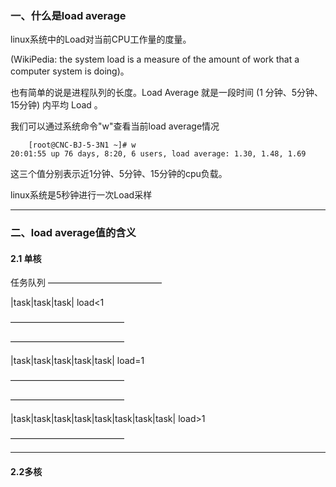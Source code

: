 ### 一、什么是load average
linux系统中的Load对当前CPU工作量的度量。

 (WikiPedia: the system load is a measure of the amount of work that a computer system is doing)。

也有简单的说是进程队列的长度。Load Average 就是一段时间 (1 分钟、5分钟、15分钟) 内平均 Load 。
 
 我们可以通过系统命令"w"查看当前load average情况
```shell
    [root@CNC-BJ-5-3N1 ~]# w
20:01:55 up 76 days, 8:20, 6 users, load average: 1.30, 1.48, 1.69
```
这三个值分别表示近1分钟、5分钟、15分钟的cpu负载。

linux系统是5秒钟进行一次Load采样

---

### 二、load average值的含义

#### 2.1 单核
任务队列
—————————————

|task|task|task|                          load<1
 
—————————————



—————————————

|task|task|task|task|task|                          load=1
 
—————————————


—————————————

|task|task|task|task|task|task|task|task|                          load>1
 
—————————————



------

#### 2.2多核
<!--stackedit_data:
eyJoaXN0b3J5IjpbNTYzOTU3MTMxXX0=
-->